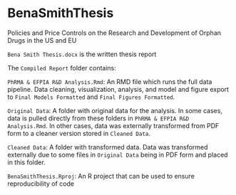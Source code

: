 # BenaSmithThesis

Policies and Price Controls on the Research and Development of Orphan Drugs in the US and EU 

`Bena Smith Thesis.docx` is the written thesis report

The `Compiled Report` folder contains:

`PhRMA & EFPIA R&D Analysis.Rmd`: An RMD file which runs the full data pipeline. Data cleaning, visualization, analysis, and model and figure export to `Final Models Formatted` and `Final Figures Formatted`. 

`Original Data`: A folder with original data for the analysis. In some cases, data is pulled directly from these folders in `PhRMA & EFPIA R&D Analysis.Rmd`. In other cases, data was externally transformed from PDF form to a cleaner version stored in `Cleaned Data`.

`Cleaned Data`: A folder with transformed data. Data was transformed externally due to some files in `Original Data` being in PDF form and placed in this folder. 

`BenaSmithThesis.Rproj`: An R project that can be used to ensure reproducibility of code